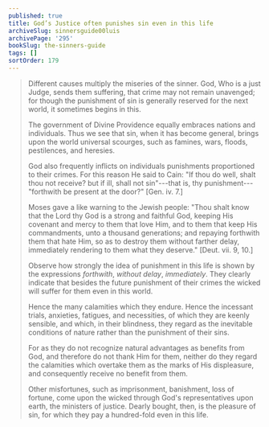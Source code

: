 ```yaml
---
published: true
title: God’s Justice often punishes sin even in this life
archiveSlug: sinnersguide00luis
archivePage: '295'
bookSlug: the-sinners-guide
tags: []
sortOrder: 179
---
```


> Different causes multiply the miseries of the sinner. God, Who is a just Judge, sends them suffering, that crime may not remain unavenged; for though the punishment of sin is generally reserved for the next world, it sometimes begins in this.
>
> The government of Divine Providence equally embraces nations and individuals. Thus we see that sin, when it has become general, brings upon the world universal scourges, such as famines, wars, floods, pestilences, and heresies.
>
> God also frequently inflicts on individuals punishments proportioned to their crimes. For this reason He said to Cain: "If thou do well, shalt thou not receive? but if ill, shall not sin"---that is, thy punishment---"forthwith be present at the door?" [Gen. iv. 7.]
>
> Moses gave a like warning to the Jewish people: "Thou shalt know that the Lord thy God is a strong and faithful God, keeping His covenant and mercy to them that love Him, and to them that keep His commandments, unto a thousand generations; and repaying forthwith them that hate Him, so as to destroy them without farther delay, immediately rendering to them what they deserve." [Deut. vii. 9, 10.]
>
> Observe how strongly the idea of punishment in this life is shown by the expressions *forthwith*, *without delay*, *immediately*. They clearly indicate that besides the future punishment of their crimes the wicked will suffer for them even in this world.
>
> Hence the many calamities which they endure. Hence the incessant trials, anxieties, fatigues, and necessities, of which they are keenly sensible, and which, in their blindness, they regard as the inevitable conditions of nature rather than the punishment of their sins.
>
> For as they do not recognize natural advantages as benefits from God, and therefore do not thank Him for them, neither do they regard the calamities which overtake them as the marks of His displeasure, and consequently receive no benefit from them.
>
> Other misfortunes, such as imprisonment, banishment, loss of fortune, come upon the wicked through God's representatives upon earth, the ministers of justice. Dearly bought, then, is the pleasure of sin, for which they pay a hundred-fold even in this life.
